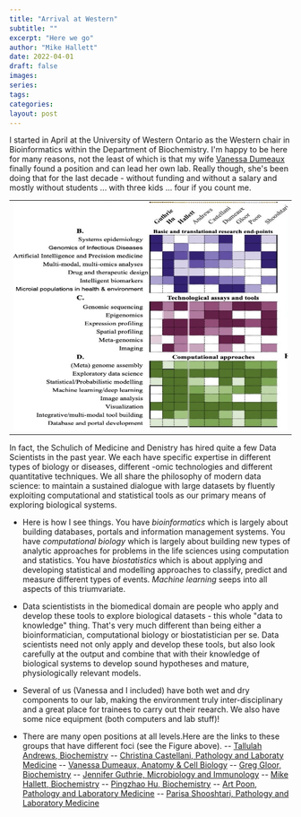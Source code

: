 ```yaml
---
title: "Arrival at Western"
subtitle: ""
excerpt: "Here we go"
author: "Mike Hallett"
date: 2022-04-01
draft: false
images:
series:
tags:
categories:
layout: post
---
```


I started in April at the University of Western Ontario as the Western chair in Bioinformatics within the Department of Biochemistry. I'm happy to be here for many reasons, not the least of which is that my wife [Vanessa Dumeaux](https://lab-dumeaux.science/team/vanessa-dumeaux) finally found a position and can lead her own lab. Really though, she's been doing that for the last decade - without funding and without a salary and mostly without students ... with three kids ... four if you count me. 


<table width="90%"><tbody><tr><td>
<center><img src="/assets/images/life-data.jpeg" border="0" height="408" width="614"></center>
</td></tr></tbody></table>

In fact, the Schulich of Medicine and Denistry has hired quite a few Data Scientists in the past year. We each have specific expertise in different types of biology or diseases, different -omic technologies and different quantitative techniques.
We all share the philosophy of modern data science: to maintain a sustained dialogue with large datasets by fluently exploiting computational and statistical tools as our primary means of exploring biological systems.

- Here is how I see things. You have _bioinformatics_ which is largely about building databases,  portals and information management systems. You have _computational biology_ which is largely about building new types of analytic approaches for problems in the life sciences using computation and statistics. You have _biostatistics_ which is about applying and developing statistical and modelling approaches to classify, predict and measure different types of events. _Machine learning_ seeps into all aspects of this triumvariate.

- Data scientistists in the biomedical domain are people who apply and develop these tools to explore biological datasets - this whole "data to knowledge" thing. That's very much different than being either a   bioinformatician, computational biology or biostatistician per se. Data scientists need not only apply and develop these tools, but also look carefully at the output and combine that with their knowledge of biological systems to develop sound hypotheses and mature, physiologically relevant models. 

- Several of us (Vanessa and I included) have both wet and dry  components to our lab, making the environment truly inter-disciplinary and a great place for trainees to carry out their reearch. We also have some nice equipment (both computers and lab stuff)!


- There are many open positions at all levels.Here are the links to these groups that have different foci (see the Figure above).
-- [Tallulah Andrews, Biochemistry](https://www.schulich.uwo.ca/biochem/people/faculty/Andrews.html)
-- [Christina Castellani, Pathology and Laboraty Medicine](https://castellanilab.com/)
-- [Vanessa Dumeaux, Anatomy & Cell Biology](https://lab-dumeaux.science/)
-- [Greg Gloor, Biochemistry](https://gloorlab.github.io/)
-- [Jennifer Guthrie, Microbiology and Immunology](https://scholar.google.ca/citations?user=0sC2zvkAAAAJ&hl=en)
-- [Mike Hallett, Biochemistry](https://mikehallett.science)
-- [Pingzhao Hu, Biochemistry](http://www.hu-bioinformaticslab.org/)
-- [Art Poon, Pathology and Laboratory Medicine](https://www.schulich.uwo.ca/microbiologyandimmunology/people/Art%20Poon.html)
-- [Parisa Shooshtari, Pathology and Laboratory Medicine](https://shooshtarilab.com/)


